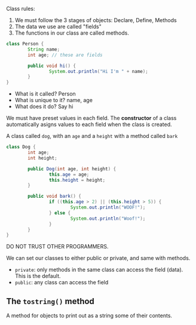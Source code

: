 Class rules:

1. We must follow the 3 stages of objects: Declare, Define, Methods
2. The data we use are called "fields"
3. The functions in our class are called methods.

```java
class Person {
        String name;
        int age; // these are fields

        public void hi() {
                System.out.println("Hi I'm " + name);
        }
}
```

* What is it called? Person
* What is unique to it? name, age
* What does it do? Say hi

We must have preset values in each field. The **constructor** of a class automatically asigns values to each field when the class is created.

A class called `dog`, with an `age` and a `height` with a method called `bark`

```java
class Dog {
        int age;
        int height;

        public Dog(int age, int height) {
                this.age = age;
                this.height = height;
        }

        public void bark() {
                if ((this.age > 2) || (this.height > 5)) {
                        System.out.println("WOOF!");
                } else {
                        System.out.println("Woof!");
                }
        }
}
```

DO NOT TRUST OTHER PROGRAMMERS.

We can set our classes to either public or private, and same with methods.

* `private`: only methods in the same class can access the field (data). This is the default.
* `public`: any class can access the field

## The `tostring()` method

A method for objects to print out as a string some of their contents.
